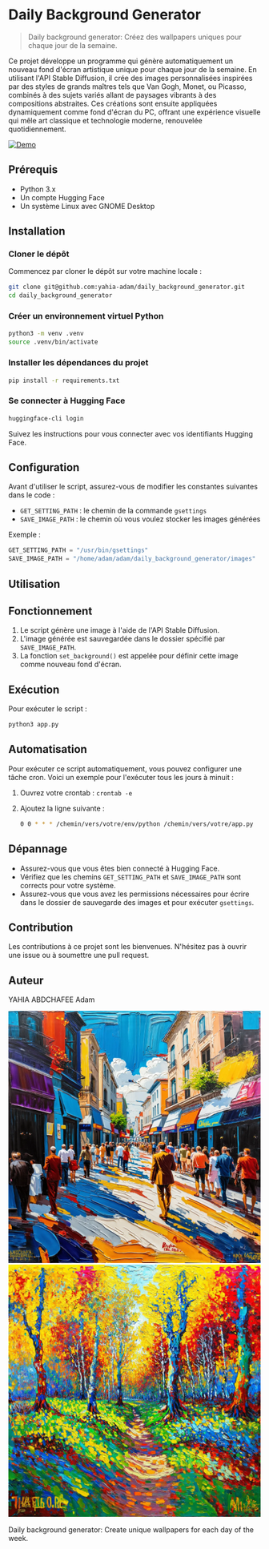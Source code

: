 # Daily Background Generator

> Daily background generator: Créez des wallpapers uniques pour chaque jour de la semaine.

Ce projet développe un programme qui génère automatiquement un nouveau fond d'écran artistique unique pour chaque jour de la semaine. En utilisant l'API Stable Diffusion, il crée des images personnalisées inspirées par des styles de grands maîtres tels que Van Gogh, Monet, ou Picasso, combinés à des sujets variés allant de paysages vibrants à des compositions abstraites. Ces créations sont ensuite appliquées dynamiquement comme fond d'écran du PC, offrant une expérience visuelle qui mêle art classique et technologie moderne, renouvelée quotidiennement.

[![Demo](https://img.youtube.com/vi/cS7cVoVBsfc/0.jpg)](https://youtu.be/cS7cVoVBsfc "Demo Video")

## Prérequis

- Python 3.x
- Un compte Hugging Face
- Un système Linux avec GNOME Desktop

## Installation

### Cloner le dépôt

Commencez par cloner le dépôt sur votre machine locale :

```bash
git clone git@github.com:yahia-adam/daily_background_generator.git
cd daily_background_generator
```

### Créer un environnement virtuel Python

```bash
python3 -m venv .venv
source .venv/bin/activate
```

### Installer les dépendances du projet

```bash
pip install -r requirements.txt
```

### Se connecter à Hugging Face

```bash
huggingface-cli login
```

Suivez les instructions pour vous connecter avec vos identifiants Hugging Face.

## Configuration

Avant d'utiliser le script, assurez-vous de modifier les constantes suivantes dans le code :

- `GET_SETTING_PATH` : le chemin de la commande `gsettings`
- `SAVE_IMAGE_PATH` : le chemin où vous voulez stocker les images générées

Exemple :

```python
GET_SETTING_PATH = "/usr/bin/gsettings"
SAVE_IMAGE_PATH = "/home/adam/adam/daily_background_generator/images"
```

## Utilisation

## Fonctionnement

1. Le script génère une image à l'aide de l'API Stable Diffusion.
2. L'image générée est sauvegardée dans le dossier spécifié par `SAVE_IMAGE_PATH`.
3. La fonction `set_background()` est appelée pour définir cette image comme nouveau fond d'écran.

## Exécution

Pour exécuter le script :

```bash
python3 app.py
```

## Automatisation

Pour exécuter ce script automatiquement, vous pouvez configurer une tâche cron. Voici un exemple pour l'exécuter tous les jours à minuit :

1. Ouvrez votre crontab : `crontab -e`
2. Ajoutez la ligne suivante :

    ```bash
    0 0 * * * /chemin/vers/votre/env/python /chemin/vers/votre/app.py
    ```

## Dépannage

- Assurez-vous que vous êtes bien connecté à Hugging Face.
- Vérifiez que les chemins `GET_SETTING_PATH` et `SAVE_IMAGE_PATH` sont corrects pour votre système.
- Assurez-vous que vous avez les permissions nécessaires pour écrire dans le dossier de sauvegarde des images et pour exécuter `gsettings`.

## Contribution

Les contributions à ce projet sont les bienvenues. N'hésitez pas à ouvrir une issue ou à soumettre une pull request.

## Auteur

YAHIA ABDCHAFEE Adam


![day1](https://raw.githubusercontent.com/yahia-adam/daily_background_generator/main/images/1.webp)
![day3](https://raw.githubusercontent.com/yahia-adam/daily_background_generator/main/images/3.webp)

Daily background generator: Create unique wallpapers for each day of the week.
